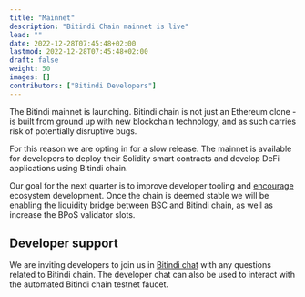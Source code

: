 ```yaml
---
title: "Mainnet"
description: "Bitindi Chain mainnet is live"
lead: ""
date: 2022-12-28T07:45:48+02:00
lastmod: 2022-12-28T07:45:48+02:00
draft: false
weight: 50
images: []
contributors: ["Bitindi Developers"]
---
```


The Bitindi mainnet is launching. Bitindi chain is not just an Ethereum clone - is built from ground up with new blockchain technology, and as such carries risk of potentially disruptive bugs.

For this reason we are opting in for a slow release. The mainnet is available for developers to deploy their Solidity smart contracts and develop DeFi applications using Bitindi chain.

Our goal for the next quarter is to improve developer tooling and [encourage](https://bitindi.medium.com/bitindi-blockhain-mainnet-live-event-soon-759992a616e9/) ecosystem development.
Once the chain is deemed stable we will be enabling the liquidity bridge between BSC and Bitindi chain,
as well as increase the BPoS validator slots.


## Developer support
We are inviting developers to join us in [Bitindi chat](https://t.me/bitindi) with any questions related to Bitindi chain. The developer chat can also be used to interact with the automated Bitindi chain testnet faucet.
